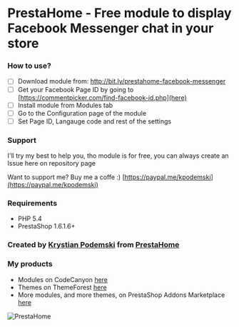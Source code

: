 # PrestaHome - Free module to display Facebook Messenger chat in your store

### How to use?

- [ ] Download module from: http://bit.ly/prestahome-facebook-messenger
- [ ] Get your Facebook Page ID by going to [https://commentpicker.com/find-facebook-id.php](here)
- [ ] Install module from Modules tab
- [ ] Go to the Configuration page of the module
- [ ] Set Page ID, Langauge code and rest of the settings

### Support

I'll try my best to help you, tho module is for free, you can always create an Issue here on repository page

Want to support me? Buy me a coffe :) [https://paypal.me/kpodemski](https://paypal.me/kpodemski)

### Requirements

* PHP 5.4
* PrestaShop 1.6.1.6+

### Created by [Krystian Podemski](https://www.podemski.dev) from [PrestaHome](http://www.prestahome.com)

### My products

* Modules on CodeCanyon [here](https://codecanyon.net/user/prestahome/portfolio?ref=prestahome)
* Themes on ThemeForest [here](https://themeforest.net/user/prestahome/portfolio?ref=prestahome)
* More modules, and more themes, on PrestaShop Addons Marketplace [here](https://addons.prestashop.com/en/111_prestahome)

![PrestaHome](http://www.prestahome.com/cover.jpg)